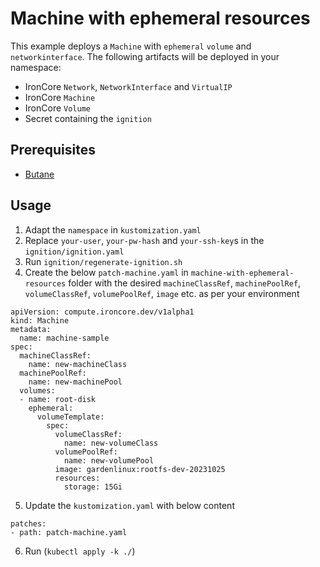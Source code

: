 # Machine with ephemeral resources

This example deploys a `Machine` with `ephemeral` `volume` and `networkinterface`. 
The following artifacts will be deployed in your namespace:   
- IronCore `Network`, `NetworkInterface` and `VirtualIP`
- IronCore `Machine` 
- IronCore `Volume`
- Secret containing the `ignition`

## Prerequisites

- [Butane](https://coreos.github.io/butane/)

## Usage
1. Adapt the `namespace` in `kustomization.yaml`
2. Replace `your-user`, `your-pw-hash` and `your-ssh-key`s in the `ignition/ignition.yaml`
3. Run `ignition/regenerate-ignition.sh`
4. Create the below `patch-machine.yaml` in `machine-with-ephemeral-resources` folder with the desired `machineClassRef`, `machinePoolRef`, `volumeClassRef`, `volumePoolRef`, `image` etc. as per your environment

```
apiVersion: compute.ironcore.dev/v1alpha1
kind: Machine
metadata:
  name: machine-sample
spec:
  machineClassRef:
    name: new-machineClass
  machinePoolRef:
    name: new-machinePool
  volumes:
  - name: root-disk
    ephemeral:
      volumeTemplate:
        spec:
          volumeClassRef:
            name: new-volumeClass
          volumePoolRef:
            name: new-volumePool
          image: gardenlinux:rootfs-dev-20231025
          resources:
            storage: 15Gi
```

5. Update the `kustomization.yaml` with below content
```
patches:
- path: patch-machine.yaml
```

6. Run (`kubectl apply -k ./`) 
